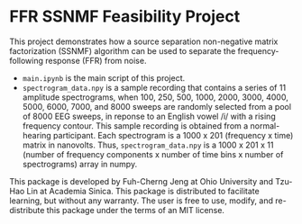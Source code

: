 # FFR SSNMF Feasibility Project

This project demonstrates how a source separation non-negative matrix factorization (SSNMF) algorithm can be used to separate the frequency-following response (FFR) from noise.

- `main.ipynb` is the main script of this project.
- `spectrogram_data.npy` is a sample recording that contains a series of 11 amplitude spectrograms, when 100, 250, 500, 1000, 2000, 3000, 4000, 5000, 6000, 7000, and 8000 sweeps are randomly selected from a pool of 8000 EEG sweeps, in reponse to an English vowel /i/ with a rising frequency contour. This sample recording is obtained from a normal-hearing participant. Each spectrogram is a 1000 x 201 (frequency x time) matrix in nanovolts. Thus, `spectrogram_data.npy` is a 1000 x 201 x 11 (number of frequency components x number of time bins x number of spectrograms) array in numpy.

This package is developed by Fuh-Cherng Jeng at Ohio University and Tzu-Hao Lin at Academia Sinica. This package is distributed to facilitate learning, but without any warranty. The user is free to use, modify, and re-distribute this package under the terms of an MIT license.
